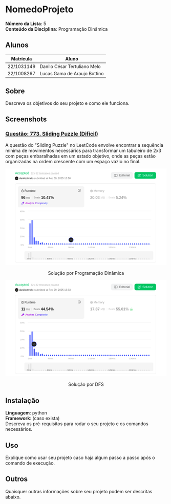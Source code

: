 # NomedoProjeto

**Número da Lista**: 5<br>
**Conteúdo da Disciplina**: Programação Dinâmica<br>

## Alunos
|Matrícula | Aluno |
| -- | -- |
| 22/1031149  |  Danilo César Tertuliano Melo |
| 22/1008267  |  Lucas Gama de Araujo Bottino |

## Sobre 
Descreva os objetivos do seu projeto e como ele funciona. 

## Screenshots

### [Questão: 773. Sliding Puzzle (Difícil)](https://leetcode.com/problems/sliding-puzzle/description/)

A questão do "Sliding Puzzle" no LeetCode envolve encontrar a sequência mínima de movimentos necessários para transformar um tabuleiro de 2x3 com peças embaralhadas em um estado objetivo, onde as peças estão organizadas na ordem crescente com um espaço vazio no final.

![alt text](src/image.png)
<p align="center">Solução por Programação Dinâmica 

![alt text](src/image-1.png)
<p align="center">Solução por DFS


## Instalação 
**Linguagem**: python<br>
**Framework**: (caso exista)<br>
Descreva os pré-requisitos para rodar o seu projeto e os comandos necessários.

## Uso 
Explique como usar seu projeto caso haja algum passo a passo após o comando de execução.

## Outros 
Quaisquer outras informações sobre seu projeto podem ser descritas abaixo.
